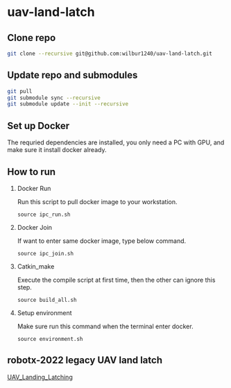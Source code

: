 # uav-land-latch


## Clone repo

```bash
git clone --recursive git@github.com:wilbur1240/uav-land-latch.git
```

## Update repo and submodules

```bash
git pull
git submodule sync --recursive
git submodule update --init --recursive
```

## Set up Docker
The requried dependencies are installed, you only need a PC with GPU, and make sure it install docker already.

## How to run

1. Docker Run

    Run this script to pull docker image to your workstation.

    ```
    source ipc_run.sh
    ```

2. Docker Join

    If want to enter same docker image, type below command.

    ```
    source ipc_join.sh
    ```

3. Catkin_make

    Execute the compile script at first time, then the other can ignore this step. 

    ```
    source build_all.sh
    ```

4. Setup environment

    Make sure run this command when the terminal enter docker. 

    ```
    source environment.sh
    ```

## robotx-2022 legacy UAV land latch

[UAV_Landing_Latching](docs/UAV_Landing_Latching)